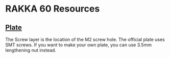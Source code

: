 # RAKKA 60 Resources

## [Plate](./Palte)

The Screw layer is the location of the M2 screw hole. The official plate uses SMT screws. If you want to make your own plate, you can use 3.5mm lengthening nut instead.

